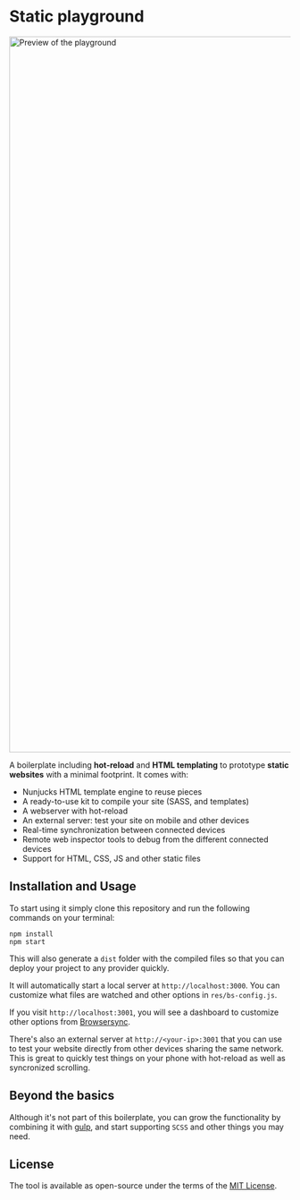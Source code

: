 # Static playground

<img src="https://user-images.githubusercontent.com/589285/129468656-db58c34c-d92b-4f51-ba4d-cb6417c64de5.gif" alt="Preview of the playground" width="1280">

A boilerplate including **hot-reload** and **HTML templating** to prototype **static websites** with a minimal footprint. It comes with:

- Nunjucks HTML template engine to reuse pieces
- A ready-to-use kit to compile your site (SASS, and templates)
- A webserver with hot-reload
- An external server: test your site on mobile and other devices
- Real-time synchronization between connected devices
- Remote web inspector tools to debug from the different connected devices
- Support for HTML, CSS, JS and other static files

## Installation and Usage

To start using it simply clone this repository and run the following commands on your terminal:

```
npm install
npm start
```

This will also generate a `dist` folder with the compiled files so that you can deploy your project to any provider quickly.

It will automatically start a local server at `http://localhost:3000`. You can customize what files are watched and other options in `res/bs-config.js`.

If you visit `http://localhost:3001`, you will see a dashboard to customize other options from [Browsersync](https://browsersync.io).

There's also an external server at `http://<your-ip>:3001` that you can use to test your website directly from other devices sharing the same network. This is great to quickly test things on your phone with hot-reload as well as syncronized scrolling.

## Beyond the basics

Although it's not part of this boilerplate, you can grow the functionality by combining it with [gulp](https://browsersync.io/docs/gulp), and start supporting `SCSS` and other things you may need.

## License

The tool is available as open-source under the terms of the [MIT License](http://opensource.org/licenses/MIT).
